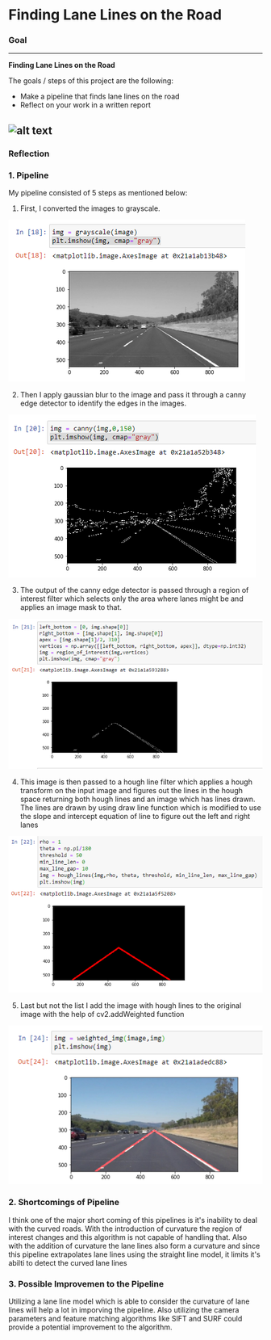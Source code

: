 # **Finding Lane Lines on the Road** 


### Goal
---

**Finding Lane Lines on the Road**

The goals / steps of this project are the following:
* Make a pipeline that finds lane lines on the road
* Reflect on your work in a written report


[//]: # (Image References)

[image1]: ./examples/grayscale.jpg "Grayscale"

![alt text][image1]
---

### Reflection

### 1. Pipeline

My pipeline consisted of 5 steps as mentioned below:

1. First, I converted the images to grayscale.

[//]: # (Image References)

[image2]: ./writeupImages/01grayscale.PNG "Grayscale"

![alt text][image2]

2. Then I apply gaussian blur to the image and pass it through a canny edge detector to identify the edges in the images.

[//]: # (Image References)

[image3]: ./writeupImages/02canny.PNG "Canny"

![alt text][image3]

3. The output of the canny edge detector is passed through a region of interest filter which selects only the area where lanes might be and applies an image mask to that.

[//]: # (Image References)

[image4]: ./writeupImages/03regionofinterest.PNG "Region of Interest"

![alt text][image4]

4. This image is then passed to a hough line filter which applies a hough transform on the input image and figures out the lines in the hough space returning both hough lines and an image which has lines drawn. The lines are drawn by using draw line function which is modified to use the slope and intercept equation of line to figure out the left and right lanes

[//]: # (Image References)

[image5]: ./writeupImages/04hough_lines.PNG "hough lines"

![alt text][image5]

5. Last but not the list I add the image with hough lines to the original image with the help of cv2.addWeighted function

[//]: # (Image References)

[image6]: ./writeupImages/05weightedimage.PNG "Weighted Image"

![alt text][image6]


### 2. Shortcomings of Pipeline

I think one of the major short coming of this pipelines is it's inability to deal with the curved roads. 
With the introduction of curvature the region of interest changes and this algorithm is not capable of handling that.
Also with the addition of curvature the lane lines also form a curvature and since this pipeline extrapolates lane lines
using the straight line model, it limits it's abilti to detect the curved lane lines


### 3. Possible Improvemen to the Pipeline

Utilizing a lane line model which is able to consider the curvature of lane lines will help a lot in imporving the pipeline.
Also utilizing the camera parameters and feature matching algorithms like SIFT and SURF could provide a potential improvement to the algorithm.
